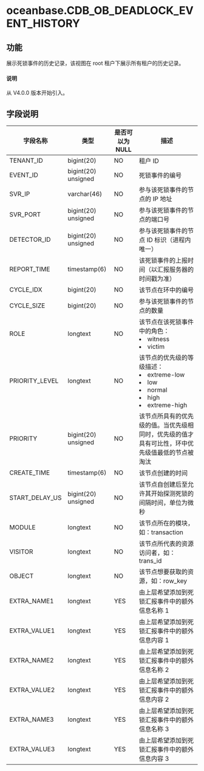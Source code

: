 # oceanbase.CDB_OB_DEADLOCK_EVENT_HISTORY

## 功能

展示死锁事件的历史记录，该视图在 root 租户下展示所有租户的历史记录。

<main id="notice" type='explain'>
  <h4>说明</h4>
  <p>从 V4.0.0 版本开始引入。</p>
</main>

## 字段说明

| 字段名称 | 类型 | 是否可以为 NULL | 描述 |
| ------ | ------ | ------ | ------ |
| TENANT_ID | bigint(20)| NO   | 租户 ID|
| EVENT_ID | bigint(20) unsigned | NO | 死锁事件的编号 |
| SVR_IP | varchar(46) | NO | 参与该死锁事件的节点的 IP 地址 |
| SVR_PORT | bigint(20) unsigned | NO | 参与该死锁事件的节点的端口号 |
| DETECTOR_ID | bigint(20) unsigned | NO | 参与该死锁事件的节点 ID 标识（进程内唯一） |
| REPORT_TIME | timestamp(6) | NO | 该死锁事件的上报时间（以汇报服务器的时间戳为准） |
| CYCLE_IDX | bigint(20) | NO | 该节点在环中的编号 |
| CYCLE_SIZE | bigint(20) | NO | 参与该死锁事件的节点的数量 |
| ROLE | longtext | NO | 该节点在该死锁事件中的角色：<li>witness<li>victim |
| PRIORITY_LEVEL | longtext | NO | 该节点的优先级的等级描述：<li>extreme-low<li>low<li>normal<li>high<li>extreme-high |
| PRIORITY | bigint(20) unsigned | NO | 该节点所具有的优先级的值。当优先级相同时，优先级的值才具有可比性，环中优先级值最低的节点被淘汰 |
| CREATE_TIME | timestamp(6) | NO | 该节点创建的时间 |
| START_DELAY_US | bigint(20) unsigned | NO | 该节点自创建后至允许其开始探测死锁的间隔时间，单位为微秒 |
| MODULE | longtext | NO | 该节点所在的模块，如：transaction |
| VISITOR | longtext | NO | 该节点所代表的资源访问者，如：trans_id |
| OBJECT | longtext | NO | 该节点想要获取的资源，如：row_key |
| EXTRA_NAME1 | longtext | YES | 由上层希望添加到死锁汇报事件中的额外信息名称 1 |
| EXTRA_VALUE1 | longtext | YES | 由上层希望添加到死锁汇报事件中的额外信息内容 1 |
| EXTRA_NAME2 | longtext | YES | 由上层希望添加到死锁汇报事件中的额外信息名称 2 |
| EXTRA_VALUE2 | longtext | YES | 由上层希望添加到死锁汇报事件中的额外信息内容 2 |
| EXTRA_NAME3 | longtext | YES | 由上层希望添加到死锁汇报事件中的额外信息名称 3 |
| EXTRA_VALUE3 | longtext | YES | 由上层希望添加到死锁汇报事件中的额外信息内容 3 |
